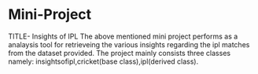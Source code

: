 # Mini-Project

TITLE- Insights of IPL
The above mentioned mini project performs as a analaysis tool for retrieveing the various insights regarding the ipl matches from the dataset provided.
The project mainly consists three classes namely: insightsofipl,cricket(base class),ipl(derived class).
